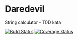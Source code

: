 # Daredevil
String calculator - TDD kata

[![Build Status](https://travis-ci.org/qiubix/Daredevil.svg?branch=master)](https://travis-ci.org/qiubix/Daredevil)
[![Coverage Status](https://coveralls.io/repos/qiubix/Daredevil/badge.svg?branch=master&service=github)](https://coveralls.io/github/qiubix/Daredevil?branch=master)
